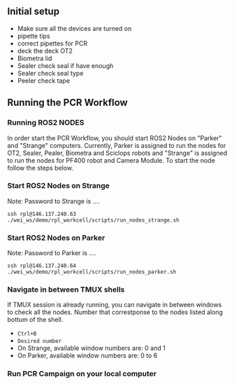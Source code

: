 
## Initial setup 
- Make sure all the devices are turned on
- pipette tips
- correct pipettes for PCR
- deck the deck OT2
- Biometra lid
- Sealer check seal if have enough
- Sealer check seal type
- Peeler check tape

## Running the PCR Workflow

### Running ROS2 NODES
In order start the PCR Workflow, you should start ROS2 Nodes on "Parker" and "Strange" computers. Currently, Parker is assigned to run the nodes for OT2, Sealer, Pealer, Biometra and Sciclops robots and "Strange" is assigned to run the nodes for PF400 robot and Camera Module. To start the node follow the steps below.
### Start ROS2 Nodes on Strange

Note: Password to Strange is ....

```
ssh rpl@146.137.240.63
./wei_ws/demo/rpl_workcell/scripts/run_nodes_strange.sh
```
### Start ROS2 Nodes on Parker
Note: Password to Parker is ....

```
ssh rpl@146.137.240.64
./wei_ws/demo/rpl_workcell/scripts/run_nodes_parker.sh
```

### Navigate in between TMUX shells
If TMUX session is already running, you can navigate in between windows to check all the nodes. Number that correstponse to the nodes listed along bottum of the shell.
- `Ctrl+B` 
- `Desired number`
- On Strange, available window numbers are: 0 and 1 
- On Parker, available window numbers are: 0 to 6 

### Run PCR Campaign on your local computer
